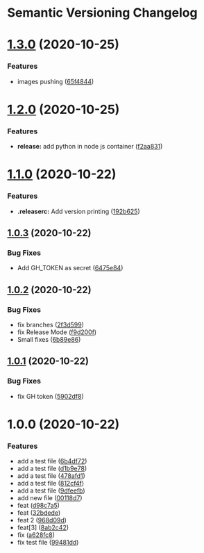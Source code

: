 # Semantic Versioning Changelog

# [1.3.0](https://github.com/safronovD/python-pravega-writer/compare/v1.2.0...v1.3.0) (2020-10-25)


### Features

* images pushing ([65f4844](https://github.com/safronovD/python-pravega-writer/commit/65f484429e64b1447360ae1a8ae58f3467d70652))

# [1.2.0](https://github.com/safronovD/python-pravega-writer/compare/v1.1.0...v1.2.0) (2020-10-25)


### Features

* **release:** add python in node js container ([f2aa831](https://github.com/safronovD/python-pravega-writer/commit/f2aa831648db2793b7813406bb42f0d10990b966))

# [1.1.0](https://github.com/safronovD/python-pravega-writer/compare/v1.0.3...v1.1.0) (2020-10-22)


### Features

* **.releaserc:** Add  version printing ([192b625](https://github.com/safronovD/python-pravega-writer/commit/192b625b08d8b43da65c60e181595df4a21d8201))

## [1.0.3](https://github.com/safronovD/python-pravega-writer/compare/v1.0.2...v1.0.3) (2020-10-22)


### Bug Fixes

* Add GH_TOKEN as secret ([6475e84](https://github.com/safronovD/python-pravega-writer/commit/6475e8422b66b6682e26560c7125266234a1e2d3))

## [1.0.2](https://github.com/safronovD/python-pravega-writer/compare/v1.0.1...v1.0.2) (2020-10-22)


### Bug Fixes

* fix branches ([2f3d599](https://github.com/safronovD/python-pravega-writer/commit/2f3d5998890ed0bb279f10fbbc666ce3314437c4))
* fix Release Mode ([f9d200f](https://github.com/safronovD/python-pravega-writer/commit/f9d200fce601f5beee1aa0b3ebd2ed6937e4779a))
* Small fixes ([6b89e86](https://github.com/safronovD/python-pravega-writer/commit/6b89e86f1a7991676437583727d440240a764b36))

## [1.0.1](https://github.com/safronovD/python-pravega-writer/compare/v1.0.0...v1.0.1) (2020-10-22)


### Bug Fixes

* fix GH token ([5902df8](https://github.com/safronovD/python-pravega-writer/commit/5902df88529b238fe9d68a461fd946379cc11485))

# 1.0.0 (2020-10-22)


### Features

* add a test file ([6b4df72](https://github.com/safronovD/python-pravega-writer/commit/6b4df72846aa591c31b563e02fa954b6da1d00ab))
* add a test file ([d1b9e78](https://github.com/safronovD/python-pravega-writer/commit/d1b9e78dbd807f38a1c3b58ad42d6a741a4df4dd))
* add a test file ([478afd1](https://github.com/safronovD/python-pravega-writer/commit/478afd1f0bd9bced4d07bba3326704e83fcc21a0))
* add a test file ([812cf4f](https://github.com/safronovD/python-pravega-writer/commit/812cf4f2d21a78c69a020d6cdb2b0ea2c1f9be18))
* add a test file ([9dfeefb](https://github.com/safronovD/python-pravega-writer/commit/9dfeefb4e9bd20d8f2e472af9bf275e878e97ddf))
* add new file ([00118d7](https://github.com/safronovD/python-pravega-writer/commit/00118d70bf7cc91f5070c92e4ee98a759f03f4ee))
* feat ([d98c7a5](https://github.com/safronovD/python-pravega-writer/commit/d98c7a5077ba777dc0d7c1dcdeb5aa485213bf8b))
* feat ([32bdede](https://github.com/safronovD/python-pravega-writer/commit/32bdedefcdbfdf222d3e9662fae9053f1bae8009))
* feat 2 ([968d09d](https://github.com/safronovD/python-pravega-writer/commit/968d09dc7e1be87e8847cca6b5f06dd8303185b2))
* feat[3] ([8ab2c42](https://github.com/safronovD/python-pravega-writer/commit/8ab2c42fe146032e0d19267d62987d1be40452a6))
* fix ([a628fc8](https://github.com/safronovD/python-pravega-writer/commit/a628fc8719159a8560aeffded04f96e097bc1dc1))
* fix test file ([99481dd](https://github.com/safronovD/python-pravega-writer/commit/99481dd513c8a757dcef0fc53766f61daab97f43))
